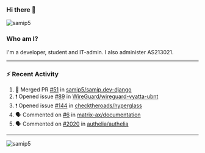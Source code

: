 ### Hi there 👋

<img src="https://komarev.com/ghpvc/?username=samip5&style=flat-square" alt="samip5" />

### Who am I?
I'm a developer, student and IT-admin. I also administer AS213021.

---
### :zap: Recent Activity
<!--START_SECTION:activity-->
1. 🎉 Merged PR [#51](https://github.com/samip5/samip.dev-django/pull/51) in [samip5/samip.dev-django](https://github.com/samip5/samip.dev-django)
2. ❗️ Opened issue [#89](https://github.com/WireGuard/wireguard-vyatta-ubnt/issues/89) in [WireGuard/wireguard-vyatta-ubnt](https://github.com/WireGuard/wireguard-vyatta-ubnt)
3. ❗️ Opened issue [#144](https://github.com/checktheroads/hyperglass/issues/144) in [checktheroads/hyperglass](https://github.com/checktheroads/hyperglass)
4. 🗣 Commented on [#6](https://github.com/matrix-ax/documentation/issues/6) in [matrix-ax/documentation](https://github.com/matrix-ax/documentation)
5. 🗣 Commented on [#2020](https://github.com/authelia/authelia/issues/2020) in [authelia/authelia](https://github.com/authelia/authelia)
<!--END_SECTION:activity-->
---

<img align="center" src="https://github-readme-stats.vercel.app/api?username=samip5&show_icons=true" alt="samip5" />
